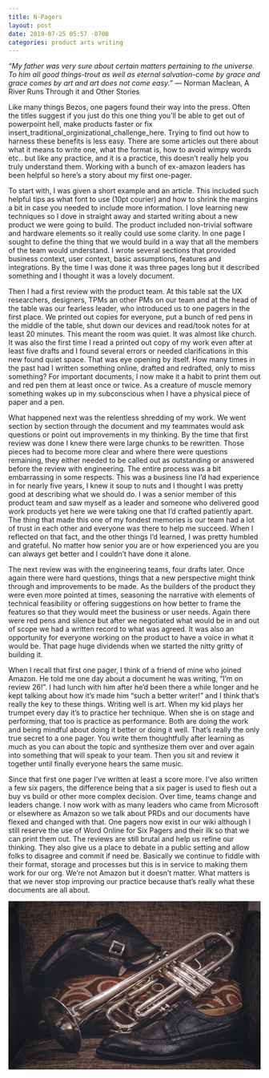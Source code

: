 ```yaml
---
title: N-Pagers 
layout: post
date: 2019-07-25 05:57 -0700
categories: product arts writing 
---
```

_“My father was very sure about certain matters pertaining to the universe. To him all good things-trout as well as eternal salvation-come by grace and grace comes by art and art does not come easy.”_ 
― Norman Maclean, A River Runs Through it and Other Stories

Like many things Bezos, one pagers found their way into the press. Often the titles suggest if you just do this one thing you’ll be able to get out of powerpoint hell, make products faster or fix  insert_traditional_orginizational_challenge_here.  Trying to find out how to harness these benefits is less easy.  There are some articles out there about what it means to write one, what the format is, how to avoid wimpy words etc.. but like any practice, and it is a practice, this doesn’t really help you truly understand them.  Working with a bunch of ex-amazon leaders has been helpful so here’s a story about my first one-pager.

To start with, I was given a short example and an article.  This included such helpful tips as what font to use (10pt courier) and how to shrink the margins a bit in case you needed to include more information.  I love learning new techniques so I dove in straight away and started writing about a new product we were going to build.  The product included non-trivial software and hardware elements so it really could use some clarity.  In one page I sought to define the thing that we would build in a way that all the members of the team would understand.  I wrote several sections that provided business context, user context, basic assumptions, features and integrations.  By the time I was done it was three pages long but it described something and I thought it was a lovely document.

Then I had a first review with the product team.  At this table sat the UX researchers, designers, TPMs an other PMs on our team and at the head of the table was our fearless leader, who introduced us to one pagers in the first place.  We printed out copies for everyone, put a bunch of red pens in the middle of the table, shut down our devices and read/took notes for at least 20 minutes.  This meant the room was quiet.  It was almost like church.  It was also the first time I read a printed out copy of my work even after at least five drafts and I found several errors or needed clarifications in this new found quiet space.  That was eye opening by itself.  How many times in the past had I written something online, drafted and redrafted, only to miss something?  For important documents, I now make it a habit to print them out and red pen them at least once or twice.  As a creature of muscle memory something wakes up in my subconscious when I have a physical piece of paper and a pen. 

What happened next was the relentless shredding of my work.  We went section by section through the document and my teammates would ask questions or point out improvements in my thinking.  By the time that first review was done I knew there were large chunks to be rewritten.  Those pieces had to become more clear and where there were questions remaining, they either needed to be called out as outstanding or answered before the review with engineering.  The entire process was a bit embarrassing in some respects.  This was a business line I’d had experience in for nearly five years, I knew it soup to nuts and I thought I was pretty good at describing what we should do.  I was a senior member of this product team and saw myself as a leader and someone who delivered good work products yet here we were taking one that I’d crafted patiently apart.  The thing that made this one of my fondest memories is our team had a lot of trust in each other and everyone was there to help me succeed.  When I reflected on that fact, and the other things I’d learned, I was pretty humbled and grateful.  No matter how senior you are or how experienced you are you can always get better and I couldn’t have done it alone.

The next review was with the engineering teams, four drafts later.  Once again there were hard questions, things that a new perspective might think through and improvements to be made.  As the builders of the product they were even more pointed at times, seasoning the narrative with elements of technical feasibility or offering suggestions on how better to frame the features so that they would meet the business or user needs.  Again there were red pens and silence but after we negotiated what would be in and out of scope we had a written record to what was agreed.  It was also an opportunity for everyone working on the product to have a voice in what it would be.  That page huge dividends when we started the nitty gritty of building it.

When I recall that first one pager, I think of a friend of mine who joined Amazon.  He told me one day about a document he was writing, “I’m on review 26!”.  I had lunch with him after he’d been there a while longer and he kept talking about how it’s made him “such a better writer!” and I think that’s really the key to these things.  Writing well is art.  When my kid plays her trumpet every day it’s to practice her technique.  When she is on stage and performing, that too is practice as performance.  Both are doing the work and being mindful about doing it better or doing it well.  That’s really the only true secret to a one pager.  You write them thoughtfully after learning as much as you can about the topic and synthesize them over and over again into something that will speak to your team.  Then you sit and review it together until finally everyone hears the same music.

Since that first one pager I’ve written at least a score more.  I’ve also written a few six pagers, the difference being that a six pager is used to flesh out a buy vs build or other more complex decision.  Over time, teams change and leaders change.  I now work with as many leaders who came from Microsoft or elsewhere as Amazon so we talk about PRDs and our documents have flexed and changed with that.  One pagers now exist in our wiki although I still reserve the use of Word Online for Six Pagers and their ilk so that we can print them out.  The reviews are still brutal and help us refine our thinking.  They also give us a place to debate in a public setting and allow folks to disagree and commit if need be.  Basically we continue to fiddle with their format, storage and processes but this is in service to making them work for our org.  We’re not Amazon but it doesn’t matter.  What matters is that we never stop improving our practice because that’s really what these documents are all about.

![PRACTICE!](/images/trumpetshoes.jpeg)
